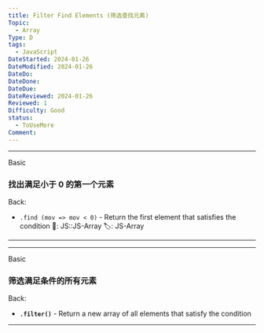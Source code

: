 ```yaml
---
title: Filter Find Elements (筛选查找元素)
Topic:
  - Array
Type: D
tags:
  - JavaScript
DateStarted: 2024-01-26
DateModified: 2024-01-26
DateDo:
DateDone:
DateDue:
DateReviewed: 2024-01-26
Reviewed: 1
Difficulty: Good
status:
  - ToUseMore
Comment:
---
```


---

Basic

### 找出满足小于 0 的第一个元素

Back:

- `.find (mov => mov < 0)` - Return the first element that satisfies the condition
📌: JS::JS-Array
🏷️: JS-Array
<!--ID: 1706600287373-->

---

---

Basic

### 筛选满足条件的所有元素

Back:

- **`.filter()`** - Return a new array of all elements that satisfy the condition
<!--ID: 1706600287376-->

---
